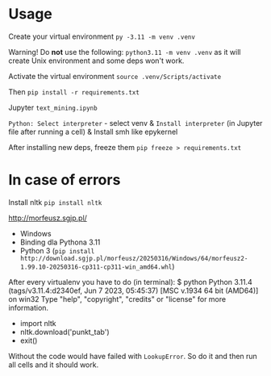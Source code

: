 # Usage

Create your virtual environment
`py -3.11 -m venv .venv`

Warning! Do **not** use the following:
`python3.11 -m venv .venv`
as it will create Unix environment and some deps won't work.

Activate the virtual environment
`source .venv/Scripts/activate`

Then
`pip install -r requirements.txt`

Jupyter
`text_mining.ipynb`

`Python: Select interpreter` - select venv
& `Install interpreter` (in Jupyter file after running a cell)
& Install smh like epykernel

After installing new deps, freeze them
`pip freeze > requirements.txt`

# In case of errors

Install nltk
`pip install nltk`

http://morfeusz.sgjp.pl/
- Windows
- Binding dla Pythona 3.11
- Python 3
(`pip install http://download.sgjp.pl/morfeusz/20250316/Windows/64/morfeusz2-1.99.10-20250316-cp311-cp311-win_amd64.whl`)

After every virtualenv you have to do (in terminal):
$ python
Python 3.11.4 (tags/v3.11.4:d2340ef, Jun  7 2023, 05:45:37) [MSC v.1934 64 bit (AMD64)] on win32
Type "help", "copyright", "credits" or "license" for more information.
- import nltk
- nltk.download('punkt_tab')
- exit()

Without the code would have failed with `LookupError`. So do it and then run all cells and it should work.
